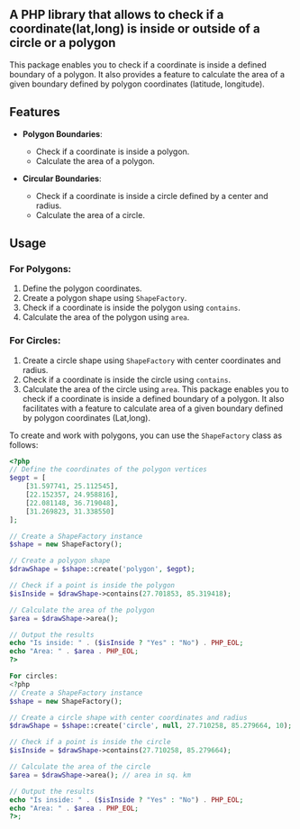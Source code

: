 ## A PHP library that allows to check if a coordinate(lat,long) is inside or outside of a circle or a polygon


This package enables you to check if a coordinate is inside a defined boundary of a polygon. It also provides a feature to calculate the area of a given boundary defined by polygon coordinates (latitude, longitude).

## Features

- **Polygon Boundaries**: 
  - Check if a coordinate is inside a polygon.
  - Calculate the area of a polygon.

- **Circular Boundaries**:
  - Check if a coordinate is inside a circle defined by a center and radius.
  - Calculate the area of a circle.

## Usage

### For Polygons:
1. Define the polygon coordinates.
2. Create a polygon shape using `ShapeFactory`.
3. Check if a coordinate is inside the polygon using `contains`.
4. Calculate the area of the polygon using `area`.

### For Circles:
1. Create a circle shape using `ShapeFactory` with center coordinates and radius.
2. Check if a coordinate is inside the circle using `contains`.
3. Calculate the area of the circle using `area`.
This package enables you to check if a coordinate is inside a defined boundary of a polygon. It also facilitates with a feature to calculate area of a given boundary defined by polygon coordinates (Lat,long).


To create and work with polygons, you can use the `ShapeFactory` class as follows:

```php
<?php
// Define the coordinates of the polygon vertices
$egpt = [
    [31.597741, 25.112545], 
    [22.152357, 24.958816], 
    [22.081148, 36.719048], 
    [31.269823, 31.338550]
];

// Create a ShapeFactory instance
$shape = new ShapeFactory();

// Create a polygon shape
$drawShape = $shape::create('polygon', $egpt);

// Check if a point is inside the polygon
$isInside = $drawShape->contains(27.701853, 85.319418);

// Calculate the area of the polygon
$area = $drawShape->area();

// Output the results
echo "Is inside: " . ($isInside ? "Yes" : "No") . PHP_EOL;
echo "Area: " . $area . PHP_EOL;
?>

For circles:
<?php
// Create a ShapeFactory instance
$shape = new ShapeFactory();

// Create a circle shape with center coordinates and radius
$drawShape = $shape::create('circle', null, 27.710258, 85.279664, 10); // radius=10 in km

// Check if a point is inside the circle
$isInside = $drawShape->contains(27.710258, 85.279664);

// Calculate the area of the circle
$area = $drawShape->area(); // area in sq. km

// Output the results
echo "Is inside: " . ($isInside ? "Yes" : "No") . PHP_EOL;
echo "Area: " . $area . PHP_EOL;
?>; 